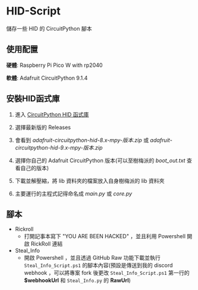 # HID-Script
儲存一些 HID 的 CircuitPython 腳本
## 使用配置
**硬體**: Raspberry Pi Pico W with rp2040

**軟體**: Adafruit CircuitPython 9.1.4

## 安裝HID函式庫
1. 進入 [CircuitPython HID 函式庫](https://github.com/adafruit/Adafruit_CircuitPython_HID)

2. 選擇最新版的 Releases

3. 會看到 *adafruit-circuitpython-hid-8.x-mpy-版本.zip* 或 *adafruit-circuitpython-hid-9.x-mpy-版本.zip*

4. 選擇你自己的 Adafruit CircuitPython 版本(可以至樹梅派的 *boot_out.txt* 查看自己的版本)

5. 下載並解壓縮，將 lib 資料夾的檔案放入自身樹梅派的 lib 資料夾

6. 主要運行的主程式記得命名成 *main\.py* 或 *core\.py*

## 腳本
- Rickroll
    - 打開記事本寫下 "YOU ARE BEEN HACKED" ，並且利用 Powershell 開啟 RickRoll 連結
- Steal_Info
    - 開啟 Powershell ，並且透過 GitHub Raw 功能下載並執行 `Steal_Info_Script.ps1` 的腳本內容(預設是傳送到我的 discord webhook ，可以將專案 fork 後更改 `Steal_Info_Script.ps1` 第一行的 **$webhookUrl** 和 `Steal_Info.py` 的 **RawUrl**)